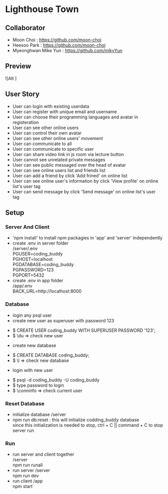 # Lighthouse Town
## Collaborator
* Moon Choi : https://github.com/moon-choi
* Heesoo Park : https://github.com/moon-choi
* Myeonghwan Mike Yun : https://github.com/mikyYun

## Preview
![Alt ]

## User Story
- User can login with existing userdata
- User can register with unique email and username
- User can choose their programming languages and avatar in registeration
- User can see other online users
- User can control their own avatar
- User can see other online users' movement
- User can communicate to all 
- User can communicate to specific user
- User can share video link in js room via lecture button
- User cannot see unrelated private messages
- User can see public messaged over the head of avatar
- User can see online users list and friends list
- User can add a friend by click 'Add frined' on online list 
- User can see online user's information by click 'View profile' on online list's user tag
- User can send message by click 'Send message' on online list's user tag


## Setup
### Server And Client
- 'npm install' to install npm packagies in 'app' and 'server' independently
- create .env in server folder <br />
/server/.env <br />
PGUSER=coding_buddy <br />
PGHOST=localhost <br />
PGDATABASE=coding_buddy <br />
PGPASSWORD=123 <br />
PGPORT=5432
- create .env in app folder <br />
/app/.env <br />
BACK_URL=http://localhost:8000

### Database
- login any psql user
- create new user as superuser with password 123
* $ CREATE USER coding_buddy WITH SUPERUSER PASSWORD '123';
* $ \du => check new user

- create new database
* $ CREATE DATABASE coding_buddy;
* $ \l => check new database

- login with new user
* $ psql -d coding_buddy -U coding_buddy
* $ type password to login
* $ \conninfo => check current user

### Reset Database
- initialize database
/server <br />
- npm run db:reset
: this will initialize codding_buddy database <br />
since this initialization is needed to stop, ctrl + C || command + C to stop server run

### Run
- run server and client together <br />
/server <br />
npm run runall
- run server
/server <br />
npm run dev
- run client
/app <br />
npm start